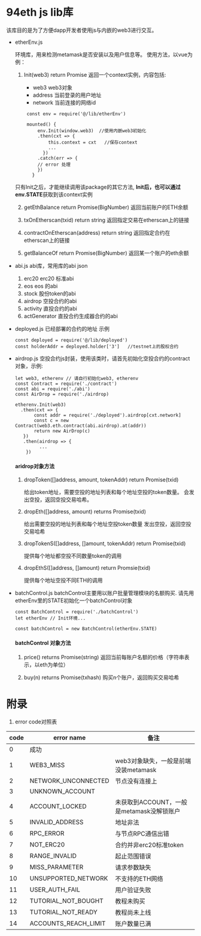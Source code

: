 # 94eth js lib库

该库目的是为了方便dapp开发者使用js与内嵌的web3进行交互。

* etherEnv.js 

  环境库，用来检测metamask是否安装以及用户信息等。
  使用方法，以vue为例：

    1. Init(web3) return Promise
     返回一个context实例，内容包括:

       * web3   web3对象
       * address  当前登录的用户地址
       * network  当前连接的网络id

       ```
        const env = require('@/lib/etherEnv')

        mounted() {
            env.Init(window.web3)  //使用内嵌web3初始化
            .then(cxt => {
                this.context = cxt   //保存context
                ...
              })
            .catch(err => {
            // error 处理
            })
          }
          ```

     只有Init之后，才能继续调用该package的其它方法, **Init后，也可以通过env.STATE**获取到该context实例

  2. getEthBalance return Promise(BigNumber)
      返回当前账户的ETH余额

  3. txOnEtherscan(txid) return string
      返回指定交易在etherscan上的链接

  4. contractOnEtherscan(address) return string
      返回指定合约在etherscan上的链接

  5. getBalanceOf return Promise(BigNumber)
      返回某一个账户的eth余额
* abi.js
  abi库，常用库的abi json
  1. erc20    erc20 标准abi
  2. eos       eos 的abi
  3. stock    股份token的abi
  4. airdrop 空投合约的abi
  5. activity 直投合约的abi
  6. actGenerator 直投合约生成器合约的abi

* deployed.js
  已经部署的合约的地址
  示例
  ```
  const deployed = require('@/lib/deployed')
  const holderAddr = deployed.holder['3']   //testnet上的股权合约

* airdrop.js
  空投合约js封装，使用该类时，请首先初始化空投合约的contract对象，示例:

   ```
   let web3, etherenv // 请自行初始化web3, etherenv
   const Contract = require('./contract')
   const abi = require('./abi')
   const AirDrop = require('./airdrop)

   etherenv.Init(web3)
     .then(cxt => {
          const addr = require('./deployed').airdrop[cxt.network]
          const c = new Contract(web3.eth.contract(abi.airdrop).at(addr))
          return new AirDrop(c)
      })
      .then(airdrop => {
            ...
       })
   ```
  #### aridrop对象方法
  1. dropToken([]address, amount, tokenAddr) return Promise(txid)
      
      给出token地址，需要空投的地址列表和每个地址空投的token数量。
      会发出空投，返回空投交易哈希。

  2. dropEth([]address, amount) returns Promise(txid)
      
      给出需要空投的地址列表和每个地址空投token数量
      发出空投，返回空投交易哈希

  3. dropTokenS([]address, []amount, tokenAddr) return Promise(txid)
      
      提供每个地址都空投不同数量token的调用
 
  4. dropEthS([]address, []amount) return Promsie(txid)

      提供每个地址空投不同ETH的调用
       
* batchControl.js
  batchControl主要用以账户批量管理模块的名额购买.
  请先用etherEnv里的STATE初始化一个batchControl对象

  ```
  const BatchControl = require('./batchControl')
  let etherEnv // Init环境...

  const batchControl = new BatchControl(etherEnv.STATE)
  ```
  #### batchControl 对象方法
  1. price() returns Promise(string)
  返回当前每账户名额的价格（字符串表示，以eth为单位）

   2. buy(n) returns Promise(txhash)
   购买n个账户，返回购买交易哈希

# 附录
1. error code对照表

  | code | error name | 备注 |
  | ------ | -------------   | ------- |
  |    0   |  成功          |           |
  |    1   |  WEB3_MISS | web3对象缺失，一般是前端没装metamask |
 | 2 | NETWORK_UNCONNECTED | 节点没有连接上 |
 | 3 | UNKNOWN_ACCOUNT | |
 | 4 | ACCOUNT_LOCKED | 未获取到ACCOUNT，一般是metamask没解锁账户 | 
 | 5 | INVALID_ADDRESS | 地址非法 | 
 | 6 | RPC_ERROR | 与节点RPC通信出错 | 
 | 7 | NOT_ERC20 | 合约并非erc20标准token |
 | 8 | RANGE_INVALID | 起止范围错误 | 
 | 9 | MISS_PARAMETER | 请求参数缺失 |
 | 10 | UNSUPPORTED_NETWORK | 不支持的ETH网络 |
 | 11 | USER_AUTH_FAIL | 用户验证失败 |
 | 12 | TUTORIAL_NOT_BOUGHT | 教程未购买 |
 | 13 | TUTORIAL_NOT_READY | 教程尚未上线 |
 | 14 | ACCOUNTS_REACH_LIMIT | 账户数量已满 |